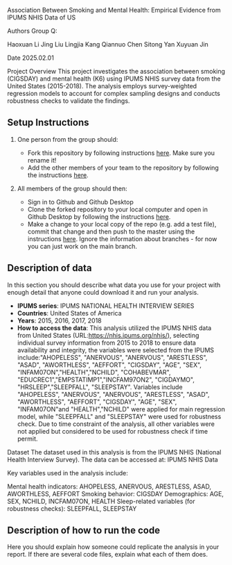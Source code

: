 Association Between Smoking and Mental Health: Empirical Evidence from IPUMS NHIS Data of US

Authors
Group Q:

Haoxuan Li
Jing Liu
Lingjia Kang
Qiannuo Chen
Sitong Yan
Xuyuan Jin

Date
2025.02.01

Project Overview
This project investigates the association between smoking (CIGSDAY) and mental health (K6) using IPUMS NHIS survey data from the United States (2015-2018). The analysis employs survey-weighted regression models to account for complex sampling designs and conducts robustness checks to validate the findings.


## Setup Instructions
1. One person from the group should:
    - Fork this repository by following instructions [here](https://docs.github.com/en/pull-requests/collaborating-with-pull-requests/working-with-forks/fork-a-repo). Make sure you rename it!
    - Add the other members of your team to the repository by following the instructions [here](https://docs.github.com/en/account-and-profile/setting-up-and-managing-your-personal-account-on-github/managing-access-to-your-personal-repositories/inviting-collaborators-to-a-personal-repository).

2. All members of the group should then:
    - Sign in to Github and Github Desktop
    - Clone the forked repository to your local computer and open in Github Desktop by following the instructions [here](https://docs.github.com/en/desktop/adding-and-cloning-repositories/cloning-a-repository-from-github-to-github-desktop).
    - Make a change to your local copy of the repo (e.g. add a test file), commit that change and then push to the master using the instructions [here](https://docs.github.com/en/desktop/making-changes-in-a-branch/committing-and-reviewing-changes-to-your-project-in-github-desktop). Ignore the information about branches - for now you can just work on the main branch.

## Description of data
In this section you should describe what data you use for your project with enough detail that anyone could download it and run your analysis.
- **IPUMS series**: IPUMS NATIONAL HEALTH INTERVIEW SERIES
- **Countries**: United States of America
- **Years**: 2015, 2016, 2017, 2018
- **How to access the data**: This analysis utilized the IPUMS NHIS data from United States (URL:https://nhis.ipums.org/nhis/), selecting individual survey information from 2015 to 2018 to ensure data availability and integrity, the variables were selected from the IPUMS include:"AHOPELESS", "ANERVOUS", "ANERVOUS", "ARESTLESS", "ASAD", "AWORTHLESS", "AEFFORT", "CIGSDAY", "AGE", "SEX", "INFAM07ON","HEALTH","NCHILD", "COHABEVMAR", "EDUCREC1","EMPSTATIMP1","INCFAM97ON2", "CIGDAYMO", "HRSLEEP","SLEEPFALL", "SLEEPSTAY". Variables include "AHOPELESS", "ANERVOUS", "ANERVOUS", "ARESTLESS", "ASAD", "AWORTHLESS", "AEFFORT", "CIGSDAY", "AGE", "SEX", "INFAM07ON"and "HEALTH","NCHILD" were applied for main regression model, while "SLEEPFALL" and "SLEEPSTAY" were used for robustness check. Due to time constraint of the analysis, all other variables were not applied but considered to be used for robustness check if time permit. 


Dataset
The dataset used in this analysis is from the IPUMS NHIS (National Health Interview Survey). The data can be accessed at:
IPUMS NHIS Data

Key variables used in the analysis include:

Mental health indicators: AHOPELESS, ANERVOUS, ARESTLESS, ASAD, AWORTHLESS, AEFFORT
Smoking behavior: CIGSDAY
Demographics: AGE, SEX, NCHILD, INCFAM07ON, HEALTH
Sleep-related variables (for robustness checks): SLEEPFALL, SLEEPSTAY

  

## Description of how to run the code
Here you should explain how someone could replicate the analysis in your report. If there are several code files, explain what each of them does.
